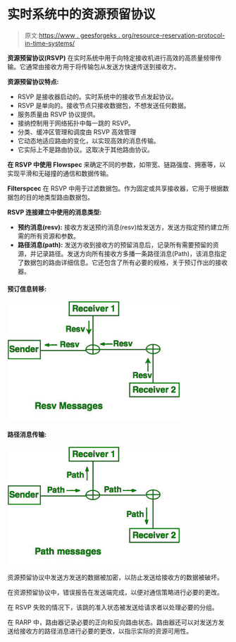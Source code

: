 # 实时系统中的资源预留协议

> 原文:[https://www . geesforgeks . org/resource-reservation-protocol-in-time-systems/](https://www.geeksforgeeks.org/resource-reservation-protocol-in-real-time-systems/)

**资源预留协议(RSVP)** 在实时系统中用于向特定接收机进行高效的高质量频带传输。它通常由接收方用于将传输包从发送方快速传送到接收方。

**资源预留协议特点:**

*   RSVP 是接收器启动的。实时系统中的接收节点发起协议。
*   RSVP 是单向的。接收节点只接收数据包，不想发送任何数据。
*   服务质量由 RSVP 协议提供。
*   接纳控制用于网络拓扑中每一跳的 RSVP。
*   分类、缓冲区管理和调度由 RSVP 高效管理
*   它动态地适应路由的变化，以实现高效的消息传输。
*   它实际上不是路由协议。这取决于其他路由协议。

**在 RSVP 中使用 Flowspec** 来确定不同的参数，如带宽、链路强度、拥塞等，以实现平滑和无碰撞的通信和数据传输。

**Filterspcec** 在 RSVP 中用于过滤数据包。作为固定或共享接收器，它用于根据数据包的目的地类型路由数据包。

**RSVP 连接建立中使用的消息类型:**

*   **预约消息(resv):** 接收方发送预约消息(resv)给发送方，发送方指定预约建立所需的所有资源和参数。
*   **路径消息(path):** 发送方收到接收方的预留消息后，记录所有需要预留的资源，并记录路径。发送方向所有接收方多播一条路径消息(Path)，该消息指定了数据包的路由详细信息。它还包含了所有必要的规格，关于预订作出的接收器。

#### 预订信息转移:

![](img/84c4d118d4167bda6eae8e17e03a3351.png)

#### 路径消息传输:

![](img/fcd6125a9da6490ed62dfa8df2234ece.png)

资源预留协议中发送方发送的数据被加密，以防止发送给接收方的数据被破坏。

在资源预留协议中，错误报告在发送端完成，以便对通信策略进行必要的更改。

在 RSVP 失败的情况下，该跳的准入状态被发送给请求者以处理必要的分组。

在 RARP 中，路由器记录必要的正向和反向路由状态。路由器还可以对发送方发送给接收方的路径消息进行必要的更改，以指示实际的资源可用性。